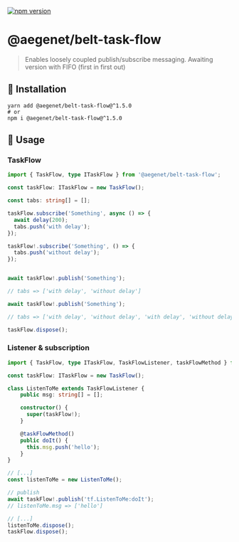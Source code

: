 [![npm version](https://img.shields.io/npm/v/@aegenet/belt-task-flow.svg)](https://www.npmjs.com/package/@aegenet/belt-task-flow)
<br>

# @aegenet/belt-task-flow

> Enables loosely coupled publish/subscribe messaging. Awaiting version with FIFO (first in first out)

## 💾 Installation

```shell
yarn add @aegenet/belt-task-flow@^1.5.0
# or
npm i @aegenet/belt-task-flow@^1.5.0
```

## 📝 Usage

### TaskFlow

```typescript
import { TaskFlow, type ITaskFlow } from '@aegenet/belt-task-flow';

const taskFlow: ITaskFlow = new TaskFlow();

const tabs: string[] = [];

taskFlow.subscribe('Something', async () => {
  await delay(200);
  tabs.push('with delay');
});

taskFlow!.subscribe('Something', () => {
  tabs.push('without delay');
});


await taskFlow!.publish('Something');

// tabs => ['with delay', 'without delay']

await taskFlow!.publish('Something');

// tabs => ['with delay', 'without delay', 'with delay', 'without delay']

taskFlow.dispose();
```

### Listener & subscription

```typescript
import { TaskFlow, type ITaskFlow, TaskFlowListener, taskFlowMethod } from '@aegenet/belt-task-flow';

const taskFlow: ITaskFlow = new TaskFlow();

class ListenToMe extends TaskFlowListener {
    public msg: string[] = [];

    constructor() {
      super(taskFlow!);
    }

    @taskFlowMethod()
    public doIt() {
      this.msg.push('hello');
    }
}

// [...]
const listenToMe = new ListenToMe();

// publish
await taskFlow!.publish('tf.ListenToMe:doIt');
// listenToMe.msg => ['hello']

// [...]
listenToMe.dispose();
taskFlow.dispose();
```

